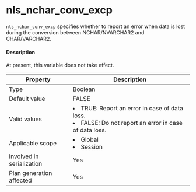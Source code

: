 # nls_nchar_conv_excp

`nls_nchar_conv_excp` specifies whether to report an error when data is lost during the conversion between NCHAR/NVARCHAR2 and CHAR/VARCHAR2.

<main id="notice" type='explain'>
    <h4>Description</h4>
    <p>At present, this variable does not take effect. </p>
  </main>

| **Property** | **Description** |
|----------|-------------------------------------------------------------------------------------------------------------------|
| Type | Boolean |
| Default value | FALSE |
| Valid values | <li> TRUE: Report an error in case of data loss.   <li> FALSE: Do not report an error in case of data loss. |
| Applicable scope | <li> Global   <li> Session |
| Involved in serialization | Yes |
| Plan generation affected | Yes |

